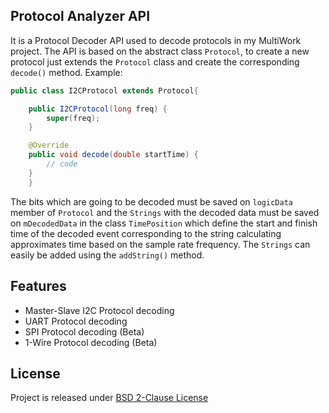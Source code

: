 ## Protocol Analyzer API

It is a Protocol Decoder API used to decode protocols in my MultiWork project. The API is based on the abstract class <code>Protocol</code>, to create a new protocol just extends the <code>Protocol</code> class and create the corresponding <code>decode()</code> method. Example:
```java
public class I2CProtocol extends Protocol{

	public I2CProtocol(long freq) {
		super(freq);
	}

	@Override
	public void decode(double startTime) {
		// code
	}
    }
```

The bits which are going to be decoded must be saved on `logicData` member of `Protocol` and the `Strings` with the decoded data must be saved on `mDecodedData` in the class `TimePosition` which define the start and finish time of the decoded event corresponding to the string calculating approximates time based on the sample rate frequency. The `Strings` can easily be added using the `addString()` method.

## Features
* Master-Slave I2C Protocol decoding
* UART Protocol decoding
* SPI Protocol decoding (Beta)
* 1-Wire Protocol decoding (Beta)

## License

Project is released under [BSD 2-Clause License](http://opensource.org/licenses/BSD-2-Clause)
